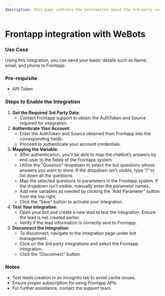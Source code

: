 ```yaml
---
description: This page contains the information about the 3rd party integrations.
---
```


# Frontapp integration with WeBots

### Use Case

Using this integration, you can send your leads' details such as Name, email, and phone to Frontapp.

### Pre-requisite

* API Token

### Steps to Enable the Integration

1. **Get the Required 3rd Party Data**:
   * Contact Frontapp support to obtain the AuthToken and Source required for integration.
2. **Authenticate Your Account**:
   * Enter the AuthToken and Source obtained from Frontapp into the corresponding fields.
   * Proceed to authenticate your account credentials.
3. **Mapping the Variable**:
   * After authentication, you'll be able to map the chatbot’s answers by end-user to the fields of the Frontapp system.
   * Utilize the "Question" dropdown to select the bot questions whose answers you want to store. If the dropdown isn't visible, type “/” to list down all the questions.
   * Map the selected questions to parameters in the Frontapp system. If the dropdown isn't visible, manually enter the parameter names.
   * Add new variables as needed by clicking the “Add Parameter” button from the top right.
   * Click the “Save” button to activate your integration.
4. **Test Your Integration**:
   * Open your bot and create a new lead to test the integration. Ensure the lead is not created earlier.
   * Verify if the lead information is correctly sent to Frontapp.
5. **Disconnect the Integration**:
   * To disconnect, navigate to the integration page under bot management.
   * Click on the 3rd party integrations and select the Frontapp integration.
   * Click the “Disconnect” button.

### Notes

* Test leads creation in an incognito tab to avoid cache issues.
* Ensure proper subscription for using Frontapp APIs.
* For further assistance, contact the support team.
